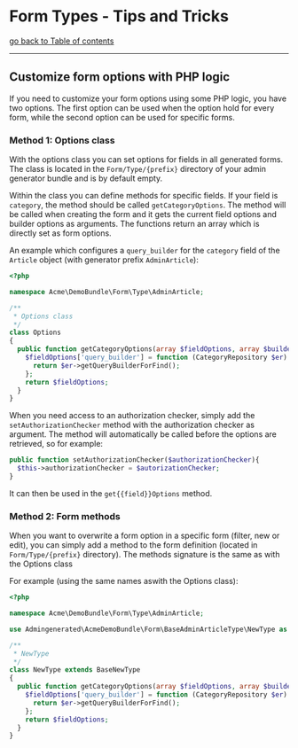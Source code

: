 # Form Types - Tips and Tricks

[go back to Table of contents][back-to-index]

-----

## Customize form options with PHP logic

If you need to customize your form options using some PHP logic, you have two options. The first option can be used when the option hold for every form, while the second option can be used for specific forms.

### Method 1: Options class

With the options class you can set options for fields in all generated forms. The class is located in the `Form/Type/{prefix}` directory of your admin generator bundle and is by default empty.

Within the class you can define methods for specific fields. If your field is `category`, the method should be called `getCategoryOptions`. The method will be called when creating the form and it gets the current field options and builder options as arguments. The functions return an array which is directly set as form options.

An example which configures a `query_builder` for the `category` field of the `Article` object (with generator prefix `AdminArticle`):

```php
<?php

namespace Acme\DemoBundle\Form\Type\AdminArticle;

/**
 * Options class
 */
class Options
{
  public function getCategoryOptions(array $fieldOptions, array $builderOptions = array()){
    $fieldOptions['query_builder'] = function (CategoryRepository $er) {
      return $er->getQueryBuilderForFind();
    };
    return $fieldOptions;
  }
}
```

When you need access to an authorization checker, simply add the `setAuthorizationChecker` method with the authorization checker as argument. The method will automatically be called before the options are retrieved, so for example:

```php
public function setAuthorizationChecker($authorizationChecker){
  $this->authorizationChecker = $autorizationChecker;
}
```

It can then be used in the `get{{field}}Options` method.

### Method 2: Form methods

When you want to overwrite a form option in a specific form (filter, new or edit), you can simply add a method to the form definition (located in `Form/Type/{prefix}` directory). The methods signature is the same as with the Options class

For example (using the same names aswith the Options class):

```php
<?php

namespace Acme\DemoBundle\Form\Type\AdminArticle;

use Admingenerated\AcmeDemoBundle\Form\BaseAdminArticleType\NewType as BaseNewType;

/**
 * NewType
 */
class NewType extends BaseNewType
{
  public function getCategoryOptions(array $fieldOptions, array $builderOptions = array()){
    $fieldOptions['query_builder'] = function (CategoryRepository $er) {
      return $er->getQueryBuilderForFind();
    };
    return $fieldOptions;
  }
}
```

[back-to-index]: ../documentation.md

